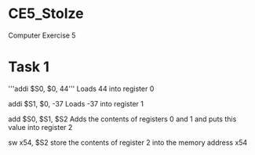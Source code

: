 CE5_Stolze
==========

Computer Exercise 5

# Task 1 

'''addi $S0, $0, 44''' Loads 44 into register 0

addi $S1, $0, -37 Loads -37 into register 1 

add $S0, $S1, $S2 Adds the contents of registers 0 and 1 and puts this value into register 2

sw x54, $S2 store the contents of register 2 into the memory address x54
